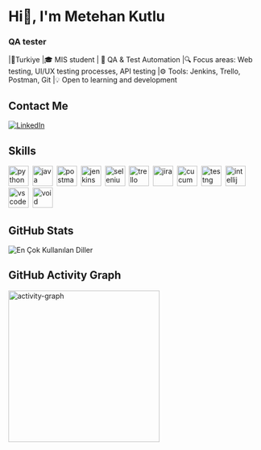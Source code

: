 # Hi👋, I'm Metehan Kutlu
### QA tester

|📍Turkiye
|🎓 MIS student | 🎯 QA & Test Automation
|🔍 Focus areas: Web testing, UI/UX testing processes, API testing
|⚙ Tools: Jenkins, Trello, Postman, Git
|💡 Open to learning and development

## Contact Me
<p><a href="https://www.linkedin.com/in/metehank/" target="_blank"><img src="https://img.shields.io/badge/LinkedIn-%230077B5.svg?&style=flat-square&logo=linkedin&logoColor=white" alt="LinkedIn"></a> </p>

## Skills

<p align="left">
<img src="https://cdn.jsdelivr.net/gh/devicons/devicon/icons/python/python-original.svg" alt="python" width="40" height="40"/>&nbsp;
<img src="https://cdn.jsdelivr.net/gh/devicons/devicon/icons/java/java-original.svg" alt="java" width="40" height="40"/>&nbsp;
<img src="https://uxwing.com/wp-content/themes/uxwing/download/brands-and-social-media/postman-icon.png" alt="postman" width="40" height="40"/>&nbsp;
<img src="https://uxwing.com/wp-content/themes/uxwing/download/brands-and-social-media/jenkins-icon.png" alt="jenkins" width="40" height="40"/>&nbsp;
<img src="https://cdn.jsdelivr.net/gh/devicons/devicon/icons/selenium/selenium-original.svg" alt="selenium" width="40" height="40"/>&nbsp;
<img src="https://uxwing.com/wp-content/themes/uxwing/download/brands-and-social-media/trello-icon.png" alt="trello" width="40" height="40"/>&nbsp;
<img src="https://cdn.jsdelivr.net/gh/devicons/devicon/icons/jira/jira-original.svg" alt="jira" width="40" height="40"/>&nbsp;
<img src="https://cucumber.io/img/logo.svg" alt="cucumber" width="40" height="40"/>&nbsp;
<img src="https://plugins.jetbrains.com/files/21606/731709/icon/default.svg" alt="testng" width="40" height="40"/>&nbsp;
<img src="https://cdn.jsdelivr.net/gh/devicons/devicon/icons/intellij/intellij-original.svg" alt="intellij" width="40" height="40"/>&nbsp;
<img src="https://cdn.jsdelivr.net/gh/devicons/devicon/icons/vscode/vscode-original.svg" alt="vscode" width="40" height="40"/>&nbsp;
<img src="https://voideditor.com/icon.png?fe8088bdbfb5a2cf" alt="void" width="40" height="40"/>&nbsp;
</p>

## GitHub Stats

<img src="https://github-readme-stats.vercel.app/api/top-langs/?username=mthnk&layout=compact&theme=dark" alt="En Çok Kullanılan Diller" />

## GitHub Activity Graph

<img src="https://github-readme-activity-graph.vercel.app/graph?username=mthnk&radius=16&theme=react&area=true&order=5" height="300" alt="activity-graph" />

